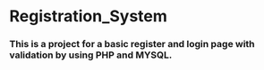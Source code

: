 # Registration_System

### This is a project for a basic register and login page with validation by using PHP and MYSQL.
